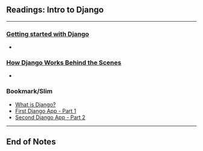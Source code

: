## Readings: Intro to Django
***

### [Getting started with Django](https://www.djangoproject.com/start/)
- 
### [How Django Works Behind the Scenes](https://wsvincent.com/how-django-works-behind-the-scenes/)
- 
  


### Bookmark/Slim
- [What is Django?](https://developer.mozilla.org/en-US/docs/Learn/Server-side/Django/Introduction)
- [First Django App - Part 1](https://docs.djangoproject.com/en/3.0/intro/tutorial01/)
- [Second Django App - Part 2](https://docs.djangoproject.com/en/3.0/intro/tutorial02/)


***
 ## End of Notes
